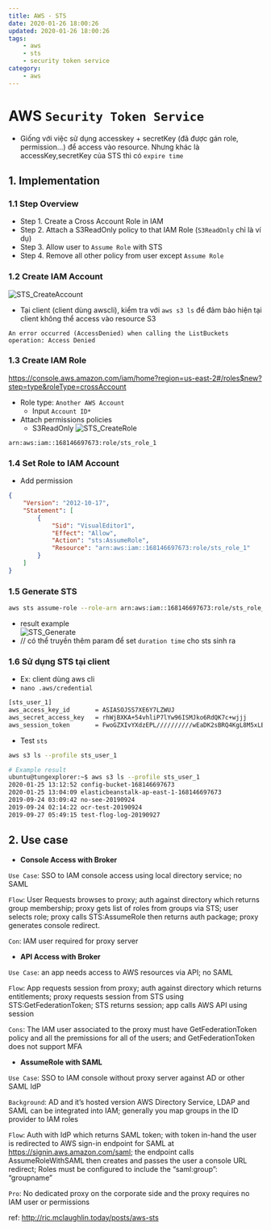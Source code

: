 ```yaml
---
title: AWS - STS
date: 2020-01-26 18:00:26
updated: 2020-01-26 18:00:26
tags:
    - aws
    - sts
    - security token service
category: 
    - aws
---
```


# AWS `Security Token Service`

- Giống với việc sử dụng accesskey + secretKey (đã được gán role, permission...) để access vào resource. Nhưng khác là
  accessKey,secretKey của STS thì có `expire time`

## 1. Implementation

### 1.1 Step Overview

- Step 1. Create a Cross Account Role in IAM
- Step 2. Attach a S3ReadOnly policy to that IAM Role (`S3ReadOnly` chỉ là ví dụ)
- Step 3. Allow user to  `Assume Role` with STS
- Step 4. Remove all other policy from user except `Assume Role`

### 1.2 Create IAM Account

![STS_CreateAccount](https://tungexplorer.s3.ap-southeast-1.amazonaws.com/aws/sts/STS_CreateUser.JPG)

- Tại client (client dùng awscli), kiểm tra với `aws s3 ls` để đảm bảo hiện tại client không thể access vào resource S3

```
An error occurred (AccessDenied) when calling the ListBuckets operation: Access Denied
```

### 1.3 Create IAM Role

https://console.aws.amazon.com/iam/home?region=us-east-2#/roles$new?step=type&roleType=crossAccount

- Role type: `Another AWS Account`
    - Input `Account ID*`
- Attach permissions policies
    - S3ReadOnly
      ![STS_CreateRole](https://tungexplorer.s3.ap-southeast-1.amazonaws.com/aws/sts/STS_CreateRole.JPG)

```
arn:aws:iam::168146697673:role/sts_role_1
```

### 1.4 Set Role to IAM Account

- Add permission

```json
{
    "Version": "2012-10-17",
    "Statement": [
        {
            "Sid": "VisualEditor1",
            "Effect": "Allow",
            "Action": "sts:AssumeRole",
            "Resource": "arn:aws:iam::168146697673:role/sts_role_1"
        }
    ]
}
```

### 1.5 Generate STS

```bash
aws sts assume-role --role-arn arn:aws:iam::168146697673:role/sts_role_1 --role-session-name tungexplorer
```

- result example    
  ![STS_Generate](https://tungexplorer.s3.ap-southeast-1.amazonaws.com/aws/sts/STS_GenerateSTS.JPG)
- // có thể truyền thêm param để set `duration time` cho sts sinh ra

### 1.6 Sử dụng STS tại client

- Ex: client dùng aws cli
- `nano .aws/credential`

```bash
[sts_user_1]
aws_access_key_id       = ASIASOJSS7XE6Y7LZWUJ
aws_secret_access_key   = rhWjBXKA+54vhliP7lYw96ISMJko6RdQK7c+wjjj
aws_session_token       = FwoGZXIvYXdzEPL//////////wEaDK2sBRQ4KgL8M5xLECKwAaeA18ks+90pnrgFDGGriH9cN2GW/5hz3giGZZX/Kn3d9UkPz9N+Iz2Mtv35bI2mj13Ad5imOZZOEL1QwPsAIXMcDxKKiwoQW31u8sX6yfxWFbQS$
```

- Test `sts`

```bash
aws s3 ls --profile sts_user_1
```

```bash
# Example result
ubuntu@tungexplorer:~$ aws s3 ls --profile sts_user_1
2020-01-25 13:12:52 config-bucket-168146697673
2020-01-25 13:04:09 elasticbeanstalk-ap-east-1-168146697673
2019-09-24 03:09:42 no-see-20190924
2019-09-24 02:14:22 ocr-test-20190924
2019-09-27 05:49:15 test-flog-log-20190927
```

## 2. Use case

- **Console Access with Broker**

`Use Case`: SSO to IAM console access using local directory service; no SAML

`Flow`: User Requests browses to proxy; auth against directory which returns group membership; proxy gets list of roles
from groups via STS; user selects role; proxy calls STS:AssumeRole then returns auth package; proxy generates console
redirect.

`Con`: IAM user required for proxy server

- **API Access with Broker**

`Use Case`: an app needs access to AWS resources via API; no SAML

`Flow`: App requests session from proxy; auth against directory which returns entitlements; proxy requests session from
STS using STS:GetFederationToken; STS returns session; app calls AWS API using session

`Cons`: The IAM user associated to the proxy must have GetFederationToken policy and all the premissions for all of the
users; and GetFederationToken does not support MFA

- **AssumeRole with SAML**

`Use Case`: SSO to IAM console without proxy server against AD or other SAML IdP

`Background`: AD and it’s hosted version AWS Directory Service, LDAP and SAML can be integrated into IAM; generally you
map groups in the ID provider to IAM roles

`Flow`: Auth with IdP which returns SAML token; with token in-hand the user is redirected to AWS sign-in endpoint for
SAML at https://signin.aws.amazon.com/saml; the endpoint calls AssumeRoleWithSAML then creates and passes the user a
console URL redirect; Roles must be configured to include the “saml:group”: “groupname”

`Pro`: No dedicated proxy on the corporate side and the proxy requires no IAM user or permissions

ref: http://ric.mclaughlin.today/posts/aws-sts
